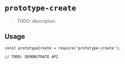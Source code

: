 # `prototype-create`

> TODO: description

## Usage

```
const prototypeCreate = require('prototype-create');

// TODO: DEMONSTRATE API
```
